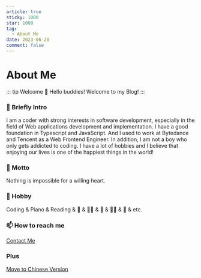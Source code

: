```yaml
---
article: true
sticky: 1000
star: 1000
tag:
  - About Me
date: 2023-06-20
comment: false
---
```


# About Me

::: tip Welcome 👋
Hello buddies! Welcome to my Blog!
:::

### 🤟 Briefly Intro

I am a coder with strong interests in software development, especially in the field of Web applications development and implementation. I have a good foundation in Typescript and JavaScript. And I used to work at Bytedance and Tencent as a Web Frontend Engineer. In addition, I am not a boy who only gets addicted to coding. I have a lot of hobbies and I believe that enjoying our lives is one of the happiest things in the world!

### 🌟 Motto

Nothing is impossible for a willing heart.

### 🌱 Hobby

Coding & Piano & Reading & 🏀 &  🏊‍♂️ & 🏸 & 🚴‍♂️ & 🎤 & etc.

### 📫 How to reach me

[Contact Me](/en/about-me/contact)

### Plus

[Move to Chinese Version](/zh/about-me/intro)